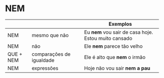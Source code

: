 # NEM

|           |                          | Exemplos                                              |
| --        | --                       | --                                                    |
| NEM       | mesmo que não            | Eu **nem** vou sair de casa hoje. Estou muito cansado |
| NEM       | não                      | Ele **nem** parece tão velho                          |
| QUE + NEM | comparações de igualdade | Ele é alto que **nem** o irmão                        |
| NEM       | expressões               | Hoje não vou sair **nem a pau**                       |
